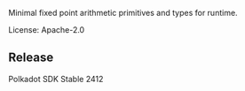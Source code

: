 Minimal fixed point arithmetic primitives and types for runtime.

License: Apache-2.0


## Release

Polkadot SDK Stable 2412
